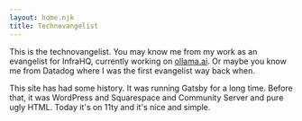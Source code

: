 ```yaml
---
layout: home.njk
title: Technovangelist
---
```


This is the technovangelist. You may know me from my work as an evangelist for InfraHQ, currently working on [ollama.ai](ollama.ai). Or maybe you know me from Datadog where I was the first evangelist way back when.

This site has had some history. It was running Gatsby for a long time. Before that, it was WordPress and Squarespace and Community Server and pure ugly HTML. Today it's on 11ty and it's nice and simple.
